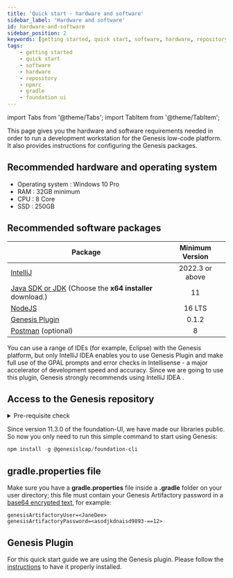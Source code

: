 ```yaml
---
title: 'Quick start - hardware and software'
sidebar_label: 'Hardware and software'
id: hardware-and-software
sidebar_position: 2
keywords: [getting started, quick start, software, hardware, repository, npmrc, gradle, foundation ui]
tags:
    - getting started
    - quick start
    - software
    - hardware
    - repository
    - npmrc
    - gradle
    - foundation ui
---
```


import Tabs from '@theme/Tabs';
import TabItem from '@theme/TabItem';

This page gives you the hardware and software requirements needed in order to run a development workstation for the Genesis low-code platform. It also provides instructions for configuring the Genesis packages.

## Recommended hardware and operating system

* Operating system : Windows 10 Pro
* RAM : 32GB minimum
* CPU : 8 Core
* SSD : 250GB

## Recommended software packages

[//]: # (If you change this table, make sure you change all pages that contain minimum requirements)  

| Package	                                                                                                        |  Minimum Version   | 
|-----------------------------------------------------------------------------------------------------------------|:------------------:|
| [IntelliJ](https://www.jetbrains.com/idea/download/?fromIDE=#section=windows)	                                  | 2022.3 or above|
| [Java SDK or JDK](https://www.oracle.com/java/technologies/downloads/) (Choose the **x64 installer** download.) |         11         |
| [NodeJS](https://nodejs.org/download/release/latest-gallium/)                                                   |       16 LTS       |
| [Genesis Plugin](../../../server/tooling/intellij-plugin/)       |         0.1.2        |
| [Postman](https://www.postman.com/downloads/) (optional)	                                                       |         8          |


You can use a range of IDEs (for example, Eclipse) with the Genesis platform, but only IntelliJ IDEA  enables you to use Genesis Plugin and make full use of the GPAL prompts and error checks in Intellisense - a major accelerator of development speed and accuracy. Since we are going to use this plugin, Genesis strongly recommends using IntelliJ IDEA .

## Access to the Genesis repository

<details>
  <summary>Pre-requisite check</summary>
    <li>JDK11 - <code>java --version </code> </li>
    <li>Node - <code>node --version </code> </li>
    <li>npm - <code>npm --version </code> </li>
    <br></br>
    <p>Check if these versions are compatible with the requirements.</p>
</details>

Since version 11.3.0 of the foundation-UI, we have made our libraries public. So now you only need to run this simple command to start using Genesis:

```powershell
npm install -g @genesislcap/foundation-cli
```

## gradle.properties file
Make sure you have a **gradle.properties** file inside a **.gradle** folder on your user directory; this file must contain your Genesis Artifactory password in a [base64 encrypted text](https://www.base64encode.org/), for example:

```shell
genesisArtifactoryUser=<JaneDee>
genesisArtifactoryPassword=<asodjkdnaisd9893-==12>
```

## Genesis Plugin
For this quick start guide we are using the Genesis plugin. Please follow the [instructions](../../../server/tooling/intellij-plugin/) to have it properly installed.
